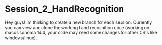 # Session_2_HandRecognition
Hey guys!
Im thinking to create a new branch for each session. Currently you can view and clone the working hand recognition code (working on macos sonoma 14.4, your code may need some changes for other OS's like windows/linux).
